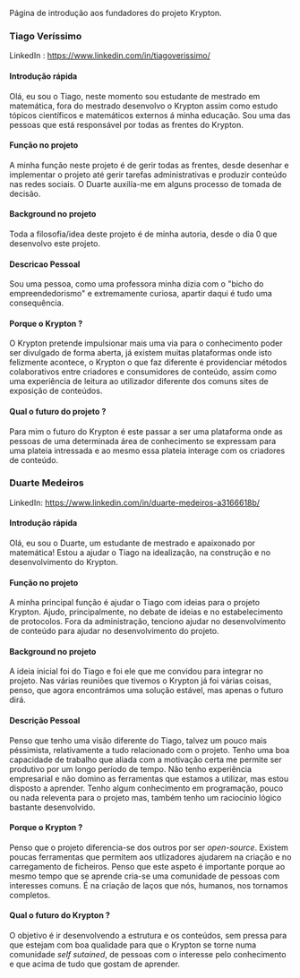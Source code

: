 Página de introdução aos fundadores do projeto Krypton.

### Tiago Veríssimo

LinkedIn : https://www.linkedin.com/in/tiagoverissimo/

#### Introdução rápida
Olá, eu sou o Tiago, neste momento sou estudante de mestrado em matemática, fora do mestrado desenvolvo o Krypton assim como estudo tópicos científicos e matemáticos externos á minha educação.
Sou uma das pessoas que está responsável por todas as frentes do Krypton.

#### Função no projeto
A minha função neste projeto é de gerir todas as frentes, desde desenhar e implementar o projeto até gerir tarefas administrativas e produzir conteúdo nas redes sociais.
O Duarte auxilía-me em alguns processo de tomada de decisão.

#### Background no projeto
Toda a filosofia/idea deste projeto é de minha autoria, desde o dia $0$ que desenvolvo este projeto.

#### Descricao Pessoal
Sou uma pessoa, como uma professora minha dizia com o "bicho do empreendedorismo" e extremamente curiosa, apartir daqui é tudo uma consequência.

#### Porque o Krypton ?
O Krypton pretende impulsionar mais uma via para o conhecimento poder ser divulgado de forma aberta, já existem muitas plataformas onde isto felizmente acontece, o Krypton o que faz diferente é providenciar métodos colaborativos entre criadores e consumidores de conteúdo, assim como uma experiência de leitura ao utilizador diferente dos comuns sites de exposição de conteúdos.

#### Qual o futuro do projeto ?
Para mim o futuro do Krypton é este passar a ser uma plataforma onde as pessoas de uma determinada área de conhecimento se expressam para uma plateia intressada e ao mesmo essa plateia interage com os criadores de conteúdo.

### Duarte Medeiros

LinkedIn: https://www.linkedin.com/in/duarte-medeiros-a3166618b/

#### Introdução rápida
Olá, eu sou o Duarte, um estudante de mestrado e apaixonado por matemática! Estou a ajudar o Tiago na idealização, na construção e no desenvolvimento do Krypton.

#### Função no projeto
A minha principal função é ajudar o Tiago com ideias para o projeto Krypton. 
Ajudo, principalmente, no debate de ideias e no estabelecimento de protocolos. 
Fora da administração, tenciono ajudar no desenvolvimento de conteúdo para ajudar no desenvolvimento do projeto.


#### Background no projeto
A ideia inicial foi do Tiago e foi ele que me convidou para integrar no projeto.
Nas várias reuniões que tivemos o Krypton já foi várias coisas, penso, que agora encontrámos uma solução estável, mas apenas o futuro dirá.


#### Descrição Pessoal
Penso que tenho uma visão diferente do Tiago, talvez um pouco mais péssimista, relativamente a tudo relacionado com o projeto.
Tenho uma boa capacidade de trabalho que aliada com a motivação certa me permite ser produtivo por um longo período de tempo. 
Não tenho experiência empresarial e não domino as ferramentas que estamos a utilizar, mas estou disposto a aprender.
Tenho algum conhecimento em programação, pouco ou nada releventa para o projeto mas, também tenho um raciocínio lógico bastante desenvolvido.


#### Porque o Krypton ?
Penso que o projeto diferencia-se dos outros por ser *open-source*.
Existem poucas ferramentas que permitem aos utlizadores ajudarem na criação e no carregamento de ficheiros.
Penso que este aspeto é importante porque ao mesmo tempo que se aprende cria-se uma comunidade de pessoas com interesses comuns. É na criação de laços que nós, humanos, nos tornamos completos.


#### Qual o futuro do Krypton ?
O objetivo é ir desenvolvendo a estrutura e os conteúdos, sem pressa para que estejam com boa qualidade para que o Krypton se torne numa comunidade *self sutained*, de pessoas com o interesse pelo conhecimento e que acima de tudo que gostam de aprender.
